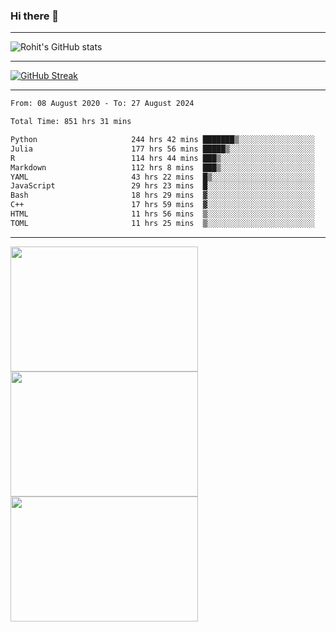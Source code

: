 ### Hi there 👋

<hr/>

![Rohit's GitHub stats](https://github-readme-stats.vercel.app/api?username=RohitRathore1&show_icons=true&theme=transparent)

<hr/>

[![GitHub Streak](http://github-readme-streak-stats.herokuapp.com?user=RohitRathore1&theme=dark&mode=weekly)](https://git.io/streak-stats)

<hr/>

<!--START_SECTION:waka-->

```txt
From: 08 August 2020 - To: 27 August 2024

Total Time: 851 hrs 31 mins

Python                     244 hrs 42 mins ███████▒░░░░░░░░░░░░░░░░░   28.74 %
Julia                      177 hrs 56 mins █████▒░░░░░░░░░░░░░░░░░░░   20.90 %
R                          114 hrs 44 mins ███▒░░░░░░░░░░░░░░░░░░░░░   13.47 %
Markdown                   112 hrs 8 mins  ███▒░░░░░░░░░░░░░░░░░░░░░   13.17 %
YAML                       43 hrs 22 mins  █▒░░░░░░░░░░░░░░░░░░░░░░░   05.09 %
JavaScript                 29 hrs 23 mins  █░░░░░░░░░░░░░░░░░░░░░░░░   03.45 %
Bash                       18 hrs 29 mins  ▓░░░░░░░░░░░░░░░░░░░░░░░░   02.17 %
C++                        17 hrs 59 mins  ▓░░░░░░░░░░░░░░░░░░░░░░░░   02.11 %
HTML                       11 hrs 56 mins  ▒░░░░░░░░░░░░░░░░░░░░░░░░   01.40 %
TOML                       11 hrs 25 mins  ▒░░░░░░░░░░░░░░░░░░░░░░░░   01.34 %
```

<!--END_SECTION:waka-->

<hr/>

<p>
  <img src="https://wakatime.com/share/@TeAmp0is0N/0205e68a-e5ed-48bf-b870-3c94c1fa77d3.svg" width="300" height="200">
  <img src="https://wakatime.com/share/@TeAmp0is0N/3935ee43-08a3-493e-8b95-60c1f9204b15.svg" width="300" height="200">
  <img src="https://wakatime.com/share/@TeAmp0is0N/8717aacc-7340-44e0-abb1-987dc9823fcd.svg" width="300" height="200">
</p>




